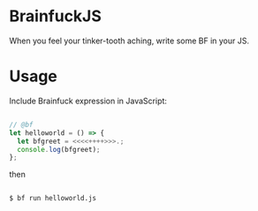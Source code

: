 # BrainfuckJS
When you feel your tinker-tooth aching, write some BF in your JS.

# Usage

Include Brainfuck expression in JavaScript:

```javascript

// @bf
let helloworld = () => {
  let bfgreet = <<<<++++>>>.;
  console.log(bfgreet);
};

```

then 

```bash

$ bf run helloworld.js

```

